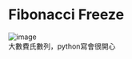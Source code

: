 # Fibonacci Freeze  
![image](https://github.com/10360555iamnn/UVAdataset/assets/95529963/e9f2a03d-369e-4fd6-8cfa-6051bba98c13)  
大數費氏數列，python寫會很開心  
